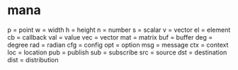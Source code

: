 # mana

p = point
w = width
h = height
n = number
s = scalar
v = vector
el = element
cb = callback
val = value
vec = vector
mat = matrix
buf = buffer
deg = degree
rad = radian
cfg = config
opt = option
msg = message
ctx = context
loc = location
pub = publish
sub = subscribe
src = source
dst = destination
dist = distribution